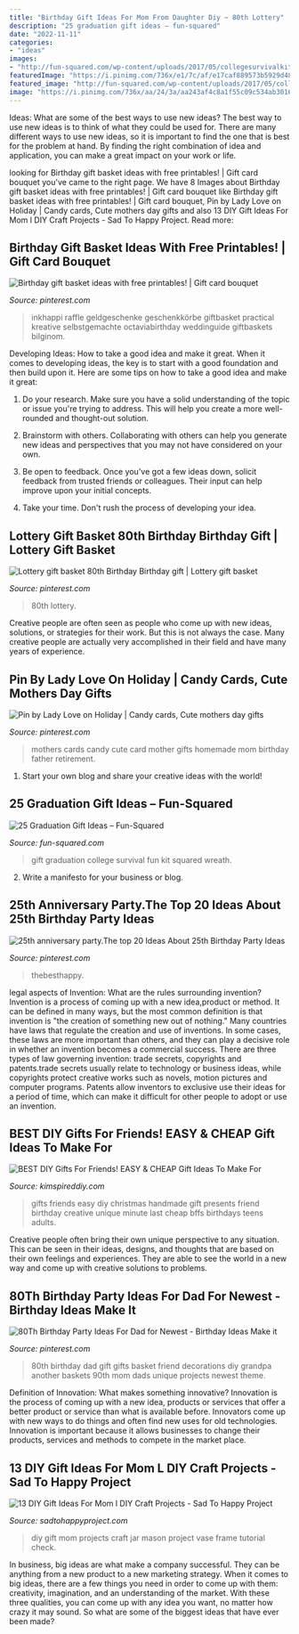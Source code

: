 ```yaml
---
title: "Birthday Gift Ideas For Mom From Daughter Diy ~ 80th Lottery"
description: "25 graduation gift ideas – fun-squared"
date: "2022-11-11"
categories:
- "ideas"
images:
- "http://fun-squared.com/wp-content/uploads/2017/05/collegesurvivalkit30daysblog.jpg"
featuredImage: "https://i.pinimg.com/736x/e1/7c/af/e17caf889573b5929d48e6e4ec4d7d7d.jpg"
featured_image: "http://fun-squared.com/wp-content/uploads/2017/05/collegesurvivalkit30daysblog.jpg"
image: "https://i.pinimg.com/736x/aa/24/3a/aa243af4c8a1f55c09c534ab30166bdc--candy-cards-mothers-day.jpg"
---
```



Ideas: What are some of the best ways to use new ideas?
The best way to use new ideas is to think of what they could be used for. There are many different ways to use new ideas, so it is important to find the one that is best for the problem at hand. By finding the right combination of idea and application, you can make a great impact on your work or life.

	

		
looking for Birthday gift basket ideas with free printables! | Gift card bouquet you've came to the right page. We have 8 Images about Birthday gift basket ideas with free printables! | Gift card bouquet like Birthday gift basket ideas with free printables! | Gift card bouquet, Pin by Lady Love on Holiday | Candy cards, Cute mothers day gifts and also 13 DIY Gift Ideas For Mom l DIY Craft Projects - Sad To Happy Project. Read more:
		
    
## Birthday Gift Basket Ideas With Free Printables! | Gift Card Bouquet

<img loading=lazy src="https://i.pinimg.com/736x/80/b6/dc/80b6dc90b25bf272c2258611af9a6ed2.jpg" onerror="this.onerror=null;this.src='https://tse4.mm.bing.net/th?id=OIP.gjk2_91Dr0NqtkLBc8prOgHaLn&amp;pid=15.1';" alt="Birthday gift basket ideas with free printables! | Gift card bouquet">

_Source: pinterest.com_

>inkhappi raffle geldgeschenke geschenkkörbe giftbasket practical kreative selbstgemachte octaviabirthday weddinguide giftbaskets bilginom. 

	

Developing Ideas: How to take a good idea and make it great.
When it comes to developing ideas, the key is to start with a good foundation and then build upon it. Here are some tips on how to take a good idea and make it great:
1. Do your research. Make sure you have a solid understanding of the topic or issue you're trying to address. This will help you create a more well-rounded and thought-out solution.

2. Brainstorm with others. Collaborating with others can help you generate new ideas and perspectives that you may not have considered on your own.

3. Be open to feedback. Once you've got a few ideas down, solicit feedback from trusted friends or colleagues. Their input can help improve upon your initial concepts.

4. Take your time. Don't rush the process of developing your idea.

    
## Lottery Gift Basket 80th Birthday Birthday Gift | Lottery Gift Basket

<img loading=lazy src="https://i.pinimg.com/736x/b3/e4/66/b3e466084430d7ceab8ef81f63b5f663.jpg" onerror="this.onerror=null;this.src='https://tse2.mm.bing.net/th?id=OIP.21eao4ZK2Tk1l8A9bUblTwHaJ3&amp;pid=15.1';" alt="Lottery gift basket 80th Birthday Birthday gift | Lottery gift basket">

_Source: pinterest.com_

>80th lottery. 

	

Creative people are often seen as people who come up with new ideas, solutions, or strategies for their work. But this is not always the case. Many creative people are actually very accomplished in their field and have many years of experience.

    
## Pin By Lady Love On Holiday | Candy Cards, Cute Mothers Day Gifts

<img loading=lazy src="https://i.pinimg.com/736x/aa/24/3a/aa243af4c8a1f55c09c534ab30166bdc--candy-cards-mothers-day.jpg" onerror="this.onerror=null;this.src='https://tse4.mm.bing.net/th?id=OIP.tzddJbAY0OIWuhsgWzduVQHaJ4&amp;pid=15.1';" alt="Pin by Lady Love on Holiday | Candy cards, Cute mothers day gifts">

_Source: pinterest.com_

>mothers cards candy cute card mother gifts homemade mom birthday father retirement. 

	

1. Start your own blog and share your creative ideas with the world!

    
## 25 Graduation Gift Ideas – Fun-Squared

<img loading=lazy src="http://fun-squared.com/wp-content/uploads/2017/05/collegesurvivalkit30daysblog.jpg" onerror="this.onerror=null;this.src='https://tse2.mm.bing.net/th?id=OIP.GGmE7hk-qA-6FHZmhzFekwHaLH&amp;pid=15.1';" alt="25 Graduation Gift Ideas – Fun-Squared">

_Source: fun-squared.com_

>gift graduation college survival fun kit squared wreath. 

	

2. Write a manifesto for your business or blog.

    
## 25th Anniversary Party.The Top 20 Ideas About 25th Birthday Party Ideas

<img loading=lazy src="https://i.pinimg.com/736x/b6/8e/07/b68e077bcda889ab9d8edfb094a66935.jpg" onerror="this.onerror=null;this.src='https://tse1.mm.bing.net/th?id=OIP.8aJW_vPsia3Zwq2kNJbZPAHaLH&amp;pid=15.1';" alt="25th anniversary party.The top 20 Ideas About 25th Birthday Party Ideas">

_Source: pinterest.com_

>thebesthappy. 

	

legal aspects of Invention: What are the rules surrounding invention?
Invention is a process of coming up with a new idea,product or method. It can be defined in many ways, but the most common definition is that invention is "the creation of something new out of nothing." Many countries have laws that regulate the creation and use of inventions. In some cases, these laws are more important than others, and they can play a decisive role in whether an invention becomes a commercial success.
There are three types of law governing invention: trade secrets, copyrights and patents.trade secrets usually relate to technology or business ideas, while copyrights protect creative works such as novels, motion pictures and computer programs. Patents allow inventors to exclusive use their ideas for a period of time, which can make it difficult for other people to adopt or use an invention.

    
## BEST DIY Gifts For Friends! EASY &amp; CHEAP Gift Ideas To Make For

<img loading=lazy src="https://kimspireddiy.com/wp-content/uploads/2018/10/BEST-DIY-Gifts-For-Friends-EASY-and-CHEAP-Gift-Ideas-To-Make-For-Birthdays-Christmas-Gifts-Creative-and-Unique-Presents-That-Are-Cute-Last-Minute-Handmade-Ideas-BFFs-Teens-8.jpg" onerror="this.onerror=null;this.src='https://tse2.mm.bing.net/th?id=OIP.k5926199AfVMNOe558M1XwHaLH&amp;pid=15.1';" alt="BEST DIY Gifts For Friends! EASY &amp; CHEAP Gift Ideas To Make For">

_Source: kimspireddiy.com_

>gifts friends easy diy christmas handmade gift presents friend birthday creative unique minute last cheap bffs birthdays teens adults. 

	

Creative people often bring their own unique perspective to any situation. This can be seen in their ideas, designs, and thoughts that are based on their own feelings and experiences. They are able to see the world in a new way and come up with creative solutions to problems.

    
## 80Th Birthday Party Ideas For Dad For Newest - Birthday Ideas Make It

<img loading=lazy src="https://i.pinimg.com/736x/e1/7c/af/e17caf889573b5929d48e6e4ec4d7d7d.jpg" onerror="this.onerror=null;this.src='https://tse4.mm.bing.net/th?id=OIP.Ob_pmDcQrwWBc4gZsZ6qMgHaNI&amp;pid=15.1';" alt="80Th Birthday Party Ideas For Dad for Newest - Birthday Ideas Make it">

_Source: pinterest.com_

>80th birthday dad gift gifts basket friend decorations diy grandpa another baskets 90th mom dads unique projects newest theme. 

	

Definition of Innovation: What makes something innovative?
Innovation is the process of coming up with a new idea, products or services that offer a better product or service than what is available before. Innovators come up with new ways to do things and often find new uses for old technologies. Innovation is important because it allows businesses to change their products, services and methods to compete in the market place.

    
## 13 DIY Gift Ideas For Mom L DIY Craft Projects - Sad To Happy Project

<img loading=lazy src="https://sadtohappyproject.com/wp-content/uploads/2017/05/diy-gift-ideas-for-mom5.jpg" onerror="this.onerror=null;this.src='https://tse1.mm.bing.net/th?id=OIP._3Lp42jw-RMsrpvp8nMr8wHaLL&amp;pid=15.1';" alt="13 DIY Gift Ideas For Mom l DIY Craft Projects - Sad To Happy Project">

_Source: sadtohappyproject.com_

>diy gift mom projects craft jar mason project vase frame tutorial check. 

	

In business, big ideas are what make a company successful. They can be anything from a new product to a new marketing strategy. When it comes to big ideas, there are a few things you need in order to come up with them: creativity, imagination, and an understanding of the market. With these three qualities, you can come up with any idea you want, no matter how crazy it may sound. So what are some of the biggest ideas that have ever been made?

